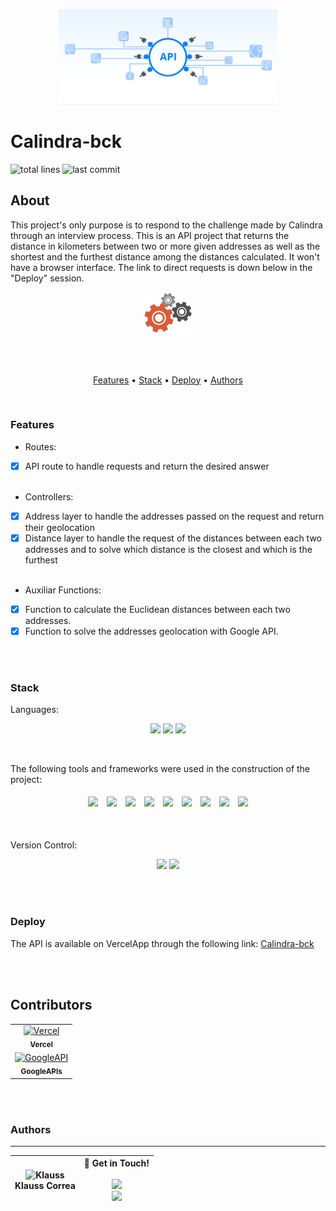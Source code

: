 <p align="center">
  <img src="public/images/api.gif" width="350px" alt="Calindra-bck" />
</p>

# Calindra-bck

![total lines](https://img.shields.io/tokei/lines/github/KlaussVP/calindra-bck) ![last commit](https://img.shields.io/github/last-commit/KlaussVP/calindra-bck?style=flat-square)

## About
<p>
  This project's only purpose is to respond to the challenge made by Calindra through an interview process. This is an API project that returns the distance in kilometers between two or more given addresses as well as the shortest and the furthest distance among the distances calculated. It won't have a browser interface. The link to direct requests is down below in the "Deploy" session.
</p>

<p align="center"><img src="public/images/processing.gif" width="80px"/></p>

<br><br>

<p align="center">
    <a href="#features">Features</a> •
    <a href="#stack">Stack</a> •
    <a href="#deploy">Deploy</a> •
    <a href="#authors">Authors</a>
</p>

<br>

### Features
- Routes:
- [x] API route to handle requests and return the desired answer<br><br>
- Controllers:
- [x] Address layer to handle the addresses passed on the request and return their geolocation<br>
- [x] Distance layer to handle the request of the distances between each two addresses and to solve which distance is the closest and which is the furthest<br><br>
- Auxiliar Functions:
- [x] Function to calculate the Euclidean distances between each two addresses.<br>
- [x] Function to solve the addresses geolocation with Google API.

<br><br>

### Stack
Languages:<br>
<p align="center">
  <img src="https://img.shields.io/badge/html5%20-%23E34F26.svg?&style=for-the-badge&logo=html5&logoColor=white"/>
  <img src="https://img.shields.io/badge/css3%20-%231572B6.svg?&style=for-the-badge&logo=css3&logoColor=white"/>
  <img src="https://img.shields.io/badge/javascript%20-%23323330.svg?&style=for-the-badge&logo=javascript&logoColor=%23F7DF1E"/>
</p>
<br>

The following tools and frameworks were used in the construction of the project:<br>
<p align="center">
  <img style='margin: 5px;' src='https://badges.aleen42.com/src/npm.svg'>
  <img style='margin: 5px;' src='https://badges.aleen42.com/src/webpack.svg'>
  <img style='margin: 5px;' src='https://img.shields.io/badge/styled-components%20-%2320232a.svg?&style=for-the-badge&color=b8679e&logo=styled-components&logoColor=%3a3a3a'>
  <img style='margin: 5px;' src='https://img.shields.io/badge/axios%20-%2320232a.svg?&style=for-the-badge&color=informational'>
  <img style='margin: 5px;' src='https://img.shields.io/badge/babel%20-%2320232a.svg?&style=for-the-badge&color=323230&logo=babel&logoColor=%f4dc4e'>
  <img style='margin: 5px;' src="https://badges.aleen42.com/src/react.svg"/>
  <img style='margin: 5px;' src="https://img.shields.io/badge/react_route%20-%2320232a.svg?&style=for-the-badge&logo=react&logoColor=%2361DAFB"/>
  <img style='margin: 5px;' src='https://img.shields.io/badge/react-icons%20-%2320232a.svg?&style=for-the-badge&color=f28dc7&logo=react-icons&logoColor=%2361DAFB'>
  <img style='margin: 5px;' src='https://badges.aleen42.com/src/node.svg'>
</p>
<br>

Version Control:<br>
<p align="center">
  <img src="https://img.shields.io/badge/git%20-%23F05033.svg?&style=for-the-badge&logo=git&logoColor=white"/>
  <img src="https://img.shields.io/badge/github%20-%23121011.svg?&style=for-the-badge&logo=github&logoColor=white"/>
</p>

<br><br>

### Deploy

The API is available on VercelApp through the following link: [Calindra-bck](https://calindra-bck-qpgsg53qw-klaussvp.vercel.app/)

<br><br>
## Contributors
<table>
  <tr>
    <td align="center" style="margin-right: 20px;"><a href="https://github.com/vercel"><img src="https://avatars.githubusercontent.com/u/14985020?s=200&v=4" width="100px;" alt="Vercel"/><br /><sub><b>Vercel</b></sub></a><br />
  </tr>
  <tr>
    <td align="center" style="margin-right: 20px;"><a href="https://github.com/googleapis"><img src="https://avatars.githubusercontent.com/u/16785467?s=200&v=4" width="100px;" alt="GoogleAPI"/><br /><sub><b>GoogleAPIs</b></sub></a><br />
  </tr>
</table>

<br><br>

### Authors
---
  | <img src="https://avatars.githubusercontent.com/u/70972865?v=4" width="100px" alt="Klauss"/><br> Klauss Correa | 👋 Get in Touch!<br><br><a href="https://www.linkedin.com/in/klausscorrea/"><img src="https://img.shields.io/badge/linkedin-%230077B5.svg?&style=for-the-badge&logo=linkedin&logoColor=white"/></a><br> <a href="https://github.com/KlaussVP"><img src="https://img.shields.io/badge/github-%23100000.svg?&style=for-the-badge&logo=github&logoColor=white" /></a> |
  |-----------|-----------|
